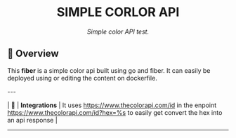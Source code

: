 <p align="center">
 
</p>
<p align="center">
    <h1 align="center">SIMPLE CORLOR API</h1>
</p>
<p align="center">
    <em> Simple color API test.</em>
</p>

<!-- TABLE OF CONTENTS -->

## 📍 Overview

<p>This  <strong>fiber</strong> is a simple color api built using go and fiber. It can easily be deployed using or editing the content on dockerfile.</p>
---

| 🔌 | **Integrations**  | It uses https://www.thecolorapi.com/id in the enpoint https://www.thecolorapi.com/id?hex=%s to easily get convert the hex into an api response |

---